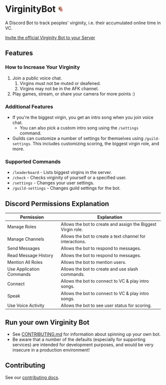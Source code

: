# VirginityBot <img alt="logo" src="assets/logo.png" height="20rem" />

A Discord Bot to track peoples' virginity, i.e. their accumulated online time in VC.

[Invite the official Virginity Bot to your Server](https://discord.com/api/oauth2/authorize?client_id=688470281320267800&permissions=2452817936&scope=bot%20applications.commands)

## Features

### How to Increase Your Virginity

1. Join a public voice chat.
    1. Virgins must not be muted or deafened.
    1. Virgins may not be in the AFK channel.
1. Play games, stream, or share your camera for more points :)

### Additional Features

-   If you're the biggest virgin, you get an intro song when you join voice chat.
    -   You can also pick a custom intro song using the `/settings` command.
-   Guilds can customize a number of settings for themselves using `/guild-settings`. This includes customizing scoring, the biggest virgin role, and more.

### Supported Commands

-   `/leaderboard` - Lists biggest virgins in the server.
-   `/check` - Checks virginity of yourself or a specified user.
-   `/settings` - Changes your user settings.
-   `/guild-settings` - Changes guild settings for the bot.

## Discord Permissions Explanation

| Permission               | Explanation                                                  |
| ------------------------ | ------------------------------------------------------------ |
| Manage Roles             | Allows the bot to create and assign the Biggest Virgin role. |
| Manage Channels          | Allows the bot to create a text channel for interactions.    |
| Send Messages            | Allows the bot to respond to messages.                       |
| Read Message History     | Allows the bot to respond to messages.                       |
| Mention All Roles        | Allows the bot to mention users.                             |
| Use Application Commands | Allows the bot to create and use slash commands.             |
| Connect                  | Allows the bot to connect to VC & play intro songs.          |
| Speak                    | Allows the bot to connect to VC & play intro songs.          |
| Use Voice Activity       | Allows the bot to see user status for scoring.               |

## Run your own Virginity Bot

-   See [CONTRIBUTING.md](/CONTRIBUTING.md) for information about spinning up your own bot.
-   Be aware that a number of the defaults (especially for supporting services) are intended for development purposes, and would be very insecure in a production environment!

## Contributing

See our [contributing docs](/CONTRIBUTING.md).
